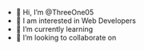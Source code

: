 - 👋 Hi, I’m @ThreeOne05
- 👀 I am interested in Web Developers
- 🌱 I’m currently learning 
- 💞️ I’m looking to collaborate on 

<!---
ThreeOne05/ThreeOne05 is a ✨ special ✨ repository because its `README.md` (this file) appears on your GitHub profile.
You can click the Preview link to take a look at your changes.
--->
